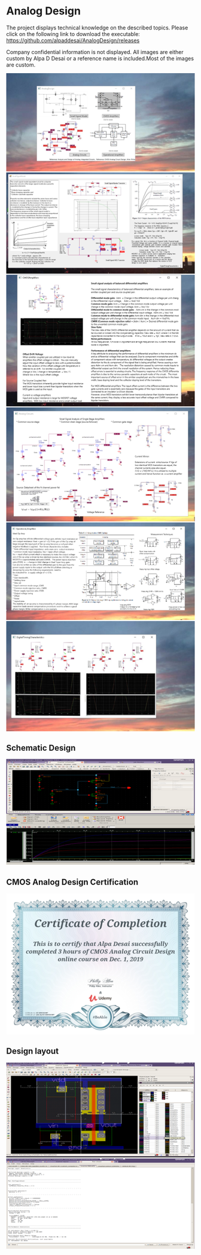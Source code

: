 # Analog Design

The project displays technical knowledge on the described topics. Please click on the following link to download the executable:
https://github.com/alpaddesai/AnalogDesign/releases

Company confidential information is not displayed. All images are either custom by Alpa D Desai or a reference name is included.Most of the images are custom. 


![AnalogDesign](MainWindowImage.png)
![AnalogDesign](SmallSignalModelImage.png)
![AnalogDesign](CMOSImage.png)
![AnalogDesign](AnalogCircuitsImage.png)
![AnalogDesign](OperationalAmplifiersImage.png)
![AnalogDesign](DigitalTimingCharacteristics.png)

## Schematic Design
![AnalogDesign](SchematicDesign.png)

## CMOS Analog Design Certification
![CMOS Analog Design](CMOSAnalogDesign.jpg)

## Design layout
![AnalogDesign](VLSILayout.png)
![AnalogDesign](Output.png)

